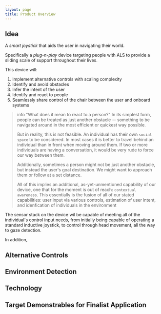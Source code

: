 ```yaml
---
layout: page
title: Product Overview
---
```

## Idea

A *smart joystick* that aids the user in navigating their world.  

Specifically a *plug-n-play* device targeting people with ALS to
provide a sliding scale of support throughout their lives.

This device will:

1. Implement alternative controls with scaling complexity
2. Identify and avoid obstacles
3. Infer the intent of the user
4. Identify and react to people
5. Seamlessly share control of the chair between the user and onboard
   systems

> info "What does it mean to react to a person?"
> In its simplest form, people can be treated as just another obstacle
> -- something to be navigated around in the most efficient or
> quickest way possible.
> 
> But in reality, this is not feasible. An individual has their own
> `social space` to be considered. In most cases it is better to
> travel behind an individual than in front when moving around
> them. If two or more individuals are having a conversation, it would
> be very rude to force our way between them.
> 
> Additionally, sometimes a person might not be just another obstacle,
> but instead the user's goal destination. We might want to approach
> them or follow at a set distance.
>
> All of this implies an additional, as-yet-unmentioned capability of
> our device, one that for the moment is out of reach: `contextual
> awareness`. This essentially is the fusion of all of our stated
> capabilities: user input via various controls, estimation of user
> intent, and idenfication of individuals in the environment

The sensor stack on the device wil be capable of meeting all of the
individual's control input needs, from initially being capable of
operating a standard inductive joystick, to control through head
movement, all the way to gaze detection.

In addition,

## Alternative Controls

## Environment Detection

## Technology

## Target Demonstrables for Finalist Application
